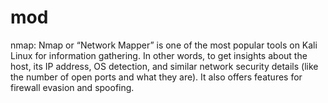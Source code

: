 # mod
nmap:
Nmap or “Network Mapper” is one of the most popular tools on Kali Linux for information gathering. In other words, to get insights about the host, its IP address, OS detection, and similar network security details (like the number of open ports and what they are).
It also offers features for firewall evasion and spoofing.


